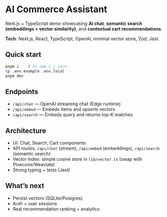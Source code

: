 # AI Commerce Assistant
Next.js + TypeScript demo showcasing **AI chat**, **semantic search (embeddings + vector similarity)**, and **contextual cart recommendations**.

**Tech**: Next.js, React, TypeScript, OpenAI, minimal vector store, Zod, Jest.

## Quick start
```bash
pnpm i    # or npm i / yarn
cp .env.example .env.local
pnpm dev
```

## Endpoints
- `/api/chat` — OpenAI streaming chat (Edge runtime)
- `/api/embed` — Embeds items and upserts vectors
- `/api/search` — Embeds query and returns top-K matches

## Architecture
- UI: Chat, Search, Cart components
- API routes: `/api/chat` (stream), `/api/embed` (embeddings), `/api/search` (semantic search)
- Vector index: simple cosine store in `lib/vector.ts` (swap with Pinecone/Weaviate)
- Strong typing + tests (Jest)

## What’s next
- Persist vectors (SQLite/Postgres)
- Auth + user sessions
- Real recommendation ranking + analytics
